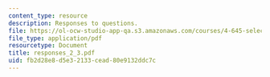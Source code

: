 ```yaml
---
content_type: resource
description: Responses to questions.
file: https://ol-ocw-studio-app-qa.s3.amazonaws.com/courses/4-645-selected-topics-in-architecture-architecture-from-1750-to-the-present-fall-2004/fb2d28e8d5e32133cead80e9132ddc7c_responses_2_3.pdf
file_type: application/pdf
resourcetype: Document
title: responses_2_3.pdf
uid: fb2d28e8-d5e3-2133-cead-80e9132ddc7c
---
```

